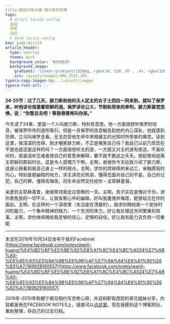 ```yaml
---
title:使徒行传24章 腓力斯的恐惧
tags: 
  # @start locale config
  圣经
  灵修
  日记
  # @end locale config
key: page-Acts24
article_header:
  type: overlay
  theme: dark
  background_color: '#203028'
  background_image:
    gradient: 'linear-gradient(135deg, rgba(34, 139, 87 , .4), rgba(139, 34, 139, .4))'
    src: /assets/images/IMG_2535.JPG
typora-copy-images-to: ..\assets\images
typora-root-url: ..
---
```


**24-25节：过了几天，腓力斯和他的夫人犹太的女子土西拉一同来到，就叫了保罗来，听他讲论信基督耶稣的道。保罗讲论公义，节制和将来的审判。腓力斯甚觉恐惧，说：“你暂且去吧！等我得便再叫你来。”**

<!--more-->

今天读了24章，里面一个人叫腓力斯，特别有意思。他一方面很想听保罗的信息，被保罗所传的道所吸引。但是一旦保罗的信息触及到他的内心深处，他就感到恐惧，立马叫保罗走看，无法忍受他生命中黑暗被主的光照时所带来的痛苦。读到这里，我深深的觉得，刚才嘲笑腓力斯，不正是嘲笑自己吗？我自己以前乃至现在不是也是还是这样的吗？一方面很想听主的道，一方面又对主的道有拣选，不喜欢听的，假装没听见或者按自己的意思来解释，要不就干脆逃之夭夭。想起曾经逃离主耶稣的那段时光，这是令人感慨万千啊。主啊，谢谢你今天给我介绍了腓力斯，这是让我看到我自己身上一样的弱点，主啊，求你的灵继续的来动工，来触摸我的内心，特别是那幽暗的地方，求主讲亮光照进，懂得去面对自己的不是，自己的过犯，自己的罪，懂得去悔改，将生命全然交托给你 – 主耶稣基督。

亲爱的主耶稣基督，谢谢带领我走过劳碌的一天。主啊，孩子实在是愧对于你，求你赦免我的一切不义，让我省察心中的幽暗，好叫我羞愧并悔改，能够站立在你的面前。主啊，在这样的一个深夜里（本当是在清晨的），我求你赐给我一个安排时间的能力，一个集中精神的精力，一个充沛的体力，好让我处理这世间繁重的琐事。主啊，求你继续赐给我足够的信心，足够的自信，好让我有能力去负担一切重轭

---

本文在2019年10月24日发布于我的Facebook [https://www.facebook.com/notes/wanli-huang/%E4%BD%BF%E5%BE%92%E8%A1%8C%E4%BC%A024%E7%AB%A0-%E8%85%93%E5%8A%9B%E6%96%AF%E7%9A%84%E6%81%90%E6%83%A7/189929160557](https://www.facebook.com/notes/wanli-huang/%E4%BD%BF%E5%BE%92%E8%A1%8C%E4%BC%A024%E7%AB%A0-%E8%85%93%E5%8A%9B%E6%96%AF%E7%9A%84%E6%81%90%E6%83%A7/189929160557)

2019年-2010年和健宁弟兄相约写灵修心得，并且和职青团契的弟兄姐妹分享，内容都发表在FACEBOOK NOTES上，链接可以[点这里](https://www.facebook.com/wanli.huang/notes)。现在我移到这个博客网址，重新整理，将自己的过去归档。

---





